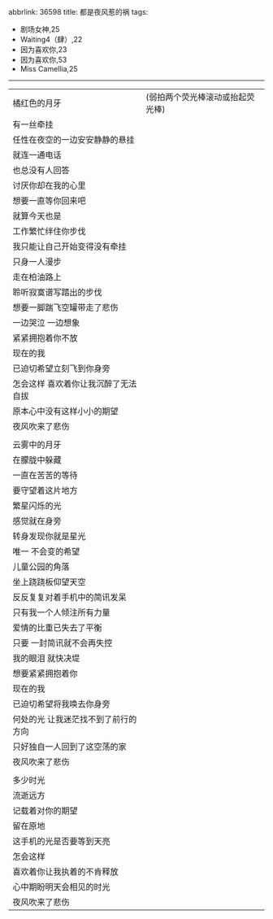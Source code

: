 abbrlink: 36598
title: 都是夜风惹的祸
tags:
  - 剧场女神,25
  - Waiting4（肆）,22
  - 因为喜欢你,23
  - 因为喜欢你,53
  - Miss Camellia,25
---
|      |      |
|--|--|
|橘红色的月牙|(弱拍两个荧光棒滚动或抬起荧光棒)|
|有一丝牵挂|      |
|任性在夜空的一边安安静静的悬挂|      |
|就连一通电话|      |
|也总没有人回答|      |
|讨厌你却在我的心里|      |
|想要一直等你回来吧|      |
|就算今天也是|      |
|工作繁忙绊住你步伐|      |
|我只能让自己开始变得没有牵挂|      |
|只身一人漫步|      |
|走在柏油路上|      |
|聆听寂寞谱写踏出的步伐|      |
|想要一脚踹飞空罐带走了悲伤|      |
|一边哭泣 一边想象|      |
|紧紧拥抱着你不放|      |
|现在的我|      |
|已迫切希望立刻飞到你身旁|      |
|怎会这样 喜欢着你让我沉醉了无法自拔|      |
|原本心中没有这样小小的期望|      |
|夜风吹来了悲伤|      |
|      |      |
|云雾中的月牙|      |
|在朦胧中躲藏|      |
|一直在苦苦的等待|      |
|要守望着这片地方|      |
|繁星闪烁的光|      |
|感觉就在身旁|      |
|转身发现你就是星光|      |
|唯一 不会变的希望|      |
|儿童公园的角落|      |
|坐上跷跷板仰望天空|      |
|反反复复对着手机中的简讯发呆|      |
|只有我一个人倾注所有力量|      |
|爱情的比重已失去了平衡|      |
|只要 一封简讯就不会再失控|      |
|我的眼泪 就快决堤|      |
|想要紧紧拥抱着你|      |
|现在的我|      |
|已迫切希望将我唤去你身旁|      |
|何处的光 让我迷茫找不到了前行的方向|      |
|只好独自一人回到了这空荡的家|      |
|夜风吹来了悲伤|      |
|      |      |
|多少时光|      |
|流逝远方|      |
|记载着对你的期望|      |
|留在原地|      |
|这手机的光是否要等到天亮|      |
|怎会这样|      |
|喜欢着你让我执着的不肯释放|      |
|心中期盼明天会相见的时光|      |
|夜风吹来了悲伤|      |
